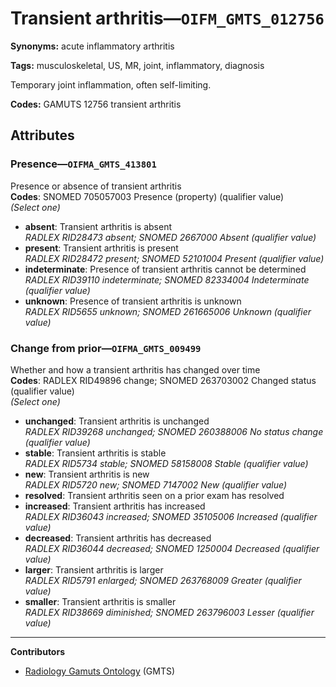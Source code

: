 # Transient arthritis—`OIFM_GMTS_012756`

**Synonyms:** acute inflammatory arthritis

**Tags:** musculoskeletal, US, MR, joint, inflammatory, diagnosis

Temporary joint inflammation, often self-limiting.

**Codes:** GAMUTS 12756 transient arthritis

## Attributes

### Presence—`OIFMA_GMTS_413801`

Presence or absence of transient arthritis  
**Codes**: SNOMED 705057003 Presence (property) (qualifier value)  
*(Select one)*

- **absent**: Transient arthritis is absent  
_RADLEX RID28473 absent; SNOMED 2667000 Absent (qualifier value)_
- **present**: Transient arthritis is present  
_RADLEX RID28472 present; SNOMED 52101004 Present (qualifier value)_
- **indeterminate**: Presence of transient arthritis cannot be determined  
_RADLEX RID39110 indeterminate; SNOMED 82334004 Indeterminate (qualifier value)_
- **unknown**: Presence of transient arthritis is unknown  
_RADLEX RID5655 unknown; SNOMED 261665006 Unknown (qualifier value)_

### Change from prior—`OIFMA_GMTS_009499`

Whether and how a transient arthritis has changed over time  
**Codes**: RADLEX RID49896 change; SNOMED 263703002 Changed status (qualifier value)  
*(Select one)*

- **unchanged**: Transient arthritis is unchanged  
_RADLEX RID39268 unchanged; SNOMED 260388006 No status change (qualifier value)_
- **stable**: Transient arthritis is stable  
_RADLEX RID5734 stable; SNOMED 58158008 Stable (qualifier value)_
- **new**: Transient arthritis is new  
_RADLEX RID5720 new; SNOMED 7147002 New (qualifier value)_
- **resolved**: Transient arthritis seen on a prior exam has resolved  
- **increased**: Transient arthritis has increased  
_RADLEX RID36043 increased; SNOMED 35105006 Increased (qualifier value)_
- **decreased**: Transient arthritis has decreased  
_RADLEX RID36044 decreased; SNOMED 1250004 Decreased (qualifier value)_
- **larger**: Transient arthritis is larger  
_RADLEX RID5791 enlarged; SNOMED 263768009 Greater (qualifier value)_
- **smaller**: Transient arthritis is smaller  
_RADLEX RID38669 diminished; SNOMED 263796003 Lesser (qualifier value)_

---

**Contributors**

- [Radiology Gamuts Ontology](https://gamuts.net/) (GMTS)